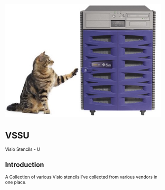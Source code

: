 ![alt tag](https://raw.githubusercontent.com/richardatlateralblast/vssu/master/vss.png)

VSSU
====

Visio Stencils -  U

Introduction
------------

A Collection of various Visio stencils I've collected from various vendors in one place.
